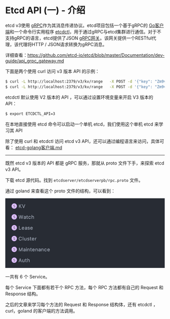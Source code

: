 # Etcd API (一) - 介绍

etcd v3使用 [gRPC](https://www.grpc.io/)作为其消息传递协议。etcd项目包括一个基于gRPC的 [Go客户端](https://github.com/coreos/etcd/tree/master/clientv3)和一个命令行实用程序 [etcdctl](https://github.com/coreos/etcd/tree/master/etcdctl)，用于通过gRPC与etcd集群进行通信。对于不支持gRPC的语言，etcd提供了JSON [gRPC网关](https://github.com/grpc-ecosystem/grpc-gateway)。该网关提供一个RESTful代理，该代理将HTTP / JSON请求转换为gRPC消息。

详细查看：https://github.com/etcd-io/etcd/blob/master/Documentation/dev-guide/api_grpc_gateway.md

下面是两个使用 curl 访问 v3 版本 API 的示例：

```bash
$ curl -L http://localhost:2379/v3/kv/range   -X POST -d '{"key": "Zm9v"}'
$ curl -L http://localhost:2379/v3/kv/range   -X POST -d '{"key": "Zm9v", "range_end": "Zm9w"}' | json_pp
```



etcdctl 默认使用 V2 版本的 API ，可以通过设置环境变量来开启 V3 版本的 API：

```bash
$ export ETCDCTL_API=3
```

在本地直接使用 etcd 命令可以启动一个单机 etcd，我们使用这个单机 etcd 来学习其 API 

除了使用 curl 和 etcdctl 访问 etcd v3 API，还可以通过编程语言来访问，具体可看： [etcd-golang客户端.md](../etcd-golang客户端.md) 



---



既然 etcd v3 版本的 API 都是 gRPC 服务，那就从 proto 文件下手，来探索 etcd v3 API。

下载 etcd 源代码。找到 `etcdserver/etcdserverpb/rpc.proto` 文件。

通过 goland 来查看这个 proto 文件的结构，可以看到：

![image-20200319135818836](../../../resource/image-20200319135818836.png)

一共有 6 个 Service。

每个 Service 下面都有若干个 RPC 方法，每个 RPC 方法都有自己的 Request 和 Response 结构。

之后的文章来学习每个方法的 Request 和 Response 结构体，还有 etcdctl ，curl，goland 的客户端的方法调用。















